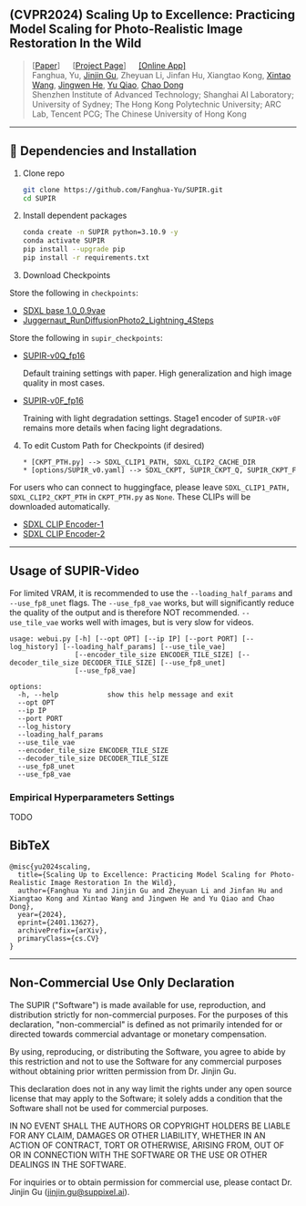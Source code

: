 ## (CVPR2024) Scaling Up to Excellence: Practicing Model Scaling for Photo-Realistic Image Restoration In the Wild

> [[Paper](https://arxiv.org/abs/2401.13627)] &emsp; [[Project Page](http://supir.xpixel.group/)] &emsp; [[Online App]](https://supir.suppixel.ai/home) <br>
> Fanghua, Yu, [Jinjin Gu](https://www.jasongt.com/), Zheyuan Li, Jinfan Hu, Xiangtao Kong, [Xintao Wang](https://xinntao.github.io/), [Jingwen He](https://scholar.google.com.hk/citations?user=GUxrycUAAAAJ), [Yu Qiao](https://scholar.google.com.hk/citations?user=gFtI-8QAAAAJ), [Chao Dong](https://scholar.google.com.hk/citations?user=OSDCB0UAAAAJ) <br>
> Shenzhen Institute of Advanced Technology; Shanghai AI Laboratory; University of Sydney; The Hong Kong Polytechnic University; ARC Lab, Tencent PCG; The Chinese University of Hong Kong <br>


---
## 🔧 Dependencies and Installation

1. Clone repo
    ```bash
    git clone https://github.com/Fanghua-Yu/SUPIR.git
    cd SUPIR
    ```

2. Install dependent packages
    ```bash
    conda create -n SUPIR python=3.10.9 -y
    conda activate SUPIR
    pip install --upgrade pip
    pip install -r requirements.txt
    ```

3. Download Checkpoints

Store the following in `checkpoints`:
  
* [SDXL base 1.0_0.9vae](https://huggingface.co/stabilityai/stable-diffusion-xl-base-1.0/blob/main/sd_xl_base_1.0_0.9vae.safetensors)
* [Juggernaut_RunDiffusionPhoto2_Lightning_4Steps](https://huggingface.co/RunDiffusion/Juggernaut-XL-Lightning/blob/main/Juggernaut_RunDiffusionPhoto2_Lightning_4Steps.safetensors)

Store the following in `supir_checkpoints`:

* [SUPIR-v0Q_fp16](https://huggingface.co/Kijai/SUPIR_pruned/blob/main/SUPIR-v0Q_fp16.safetensors)
    
    Default training settings with paper. High generalization and high image quality in most cases.

* [SUPIR-v0F_fp16](https://huggingface.co/Kijai/SUPIR_pruned/blob/main/SUPIR-v0F_fp16.safetensors)

    Training with light degradation settings. Stage1 encoder of `SUPIR-v0F` remains more details when facing light degradations.

4. To edit Custom Path for Checkpoints (if desired)
    ```
    * [CKPT_PTH.py] --> SDXL_CLIP1_PATH, SDXL_CLIP2_CACHE_DIR 
    * [options/SUPIR_v0.yaml] --> SDXL_CKPT, SUPIR_CKPT_Q, SUPIR_CKPT_F
    ```
  For users who can connect to huggingface, please leave `SDXL_CLIP1_PATH, SDXL_CLIP2_CKPT_PTH` in `CKPT_PTH.py` as `None`. These CLIPs will be downloaded automatically. 
  
  * [SDXL CLIP Encoder-1](https://huggingface.co/openai/clip-vit-large-patch14)
  * [SDXL CLIP Encoder-2](https://huggingface.co/laion/CLIP-ViT-bigG-14-laion2B-39B-b160k)
---

## Usage of SUPIR-Video

For limited VRAM, it is recommended to use the `--loading_half_params` and `--use_fp8_unet` flags. The `--use_fp8_vae` works,
but will significantly reduce the quality of the output and is therefore NOT recommended. 
`--use_tile_vae` works well with images, but is very slow for videos.

```Shell
usage: webui.py [-h] [--opt OPT] [--ip IP] [--port PORT] [--log_history] [--loading_half_params] [--use_tile_vae]
                [--encoder_tile_size ENCODER_TILE_SIZE] [--decoder_tile_size DECODER_TILE_SIZE] [--use_fp8_unet]
                [--use_fp8_vae]

options:
  -h, --help            show this help message and exit
  --opt OPT
  --ip IP
  --port PORT
  --log_history
  --loading_half_params
  --use_tile_vae
  --encoder_tile_size ENCODER_TILE_SIZE
  --decoder_tile_size DECODER_TILE_SIZE
  --use_fp8_unet
  --use_fp8_vae
```

### Empirical Hyperparameters Settings
TODO


## BibTeX
    @misc{yu2024scaling,
      title={Scaling Up to Excellence: Practicing Model Scaling for Photo-Realistic Image Restoration In the Wild}, 
      author={Fanghua Yu and Jinjin Gu and Zheyuan Li and Jinfan Hu and Xiangtao Kong and Xintao Wang and Jingwen He and Yu Qiao and Chao Dong},
      year={2024},
      eprint={2401.13627},
      archivePrefix={arXiv},
      primaryClass={cs.CV}
    }


---
## Non-Commercial Use Only Declaration
The SUPIR ("Software") is made available for use, reproduction, and distribution strictly for non-commercial purposes. For the purposes of this declaration, "non-commercial" is defined as not primarily intended for or directed towards commercial advantage or monetary compensation.

By using, reproducing, or distributing the Software, you agree to abide by this restriction and not to use the Software for any commercial purposes without obtaining prior written permission from Dr. Jinjin Gu.

This declaration does not in any way limit the rights under any open source license that may apply to the Software; it solely adds a condition that the Software shall not be used for commercial purposes.

IN NO EVENT SHALL THE AUTHORS OR COPYRIGHT HOLDERS BE LIABLE FOR ANY CLAIM, DAMAGES OR OTHER LIABILITY, WHETHER IN AN ACTION OF CONTRACT, TORT OR OTHERWISE, ARISING FROM, OUT OF OR IN CONNECTION WITH THE SOFTWARE OR THE USE OR OTHER DEALINGS IN THE SOFTWARE.

For inquiries or to obtain permission for commercial use, please contact Dr. Jinjin Gu (jinjin.gu@suppixel.ai).
